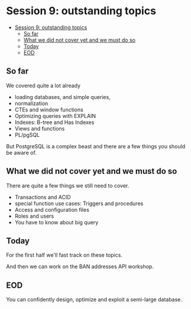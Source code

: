 # Session 9: outstanding topics

- [Session 9: outstanding topics](#session-9-outstanding-topics)
  - [So far](#so-far)
  - [What we did not cover yet and we must do so](#what-we-did-not-cover-yet-and-we-must-do-so)
  - [Today](#today)
  - [EOD](#eod)

## So far

We covered quite a lot already

- loading databases, and simple queries,
- normalization
- CTEs and window functions
- Optimizing queries with EXPLAIN
- Indexes: B-tree and Has Indexes
- Views and functions
- PL/pgSQL

But PostgreSQL is a complex beast and there are a few things you should be aware of.

## What we did not cover yet and we must do so

There are quite a few things we still need to cover.

- Transactions and ACID
- special function use cases: Triggers and procedures
- Access and configuration files
- Roles and users
- You have to know about big query

## Today

For the first half we'll fast track on these topics.

And then we can work on the BAN addresses API workshop.

## EOD

You can confidently design, optimize and exploit a semi-large database.

